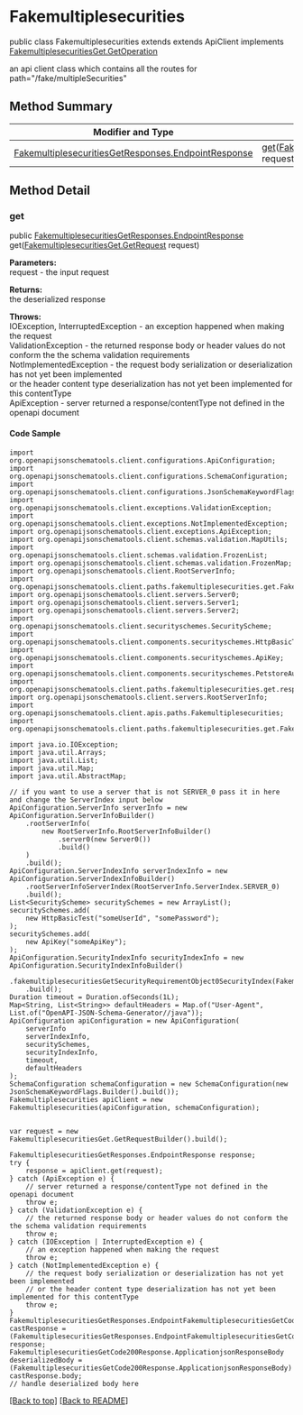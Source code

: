 # Fakemultiplesecurities

public class Fakemultiplesecurities extends extends ApiClient implements
[FakemultiplesecuritiesGet.GetOperation](../../paths/fakemultiplesecurities/FakemultiplesecuritiesGet.md#getoperation)

an api client class which contains all the routes for path="/fake/multipleSecurities"

## Method Summary
| Modifier and Type | Method and Description |
| ----------------- | ---------------------- |
| [FakemultiplesecuritiesGetResponses.EndpointResponse](../../paths/fakemultiplesecurities/get/FakemultiplesecuritiesGetResponses.md#endpointresponse) | [get](#get)([FakemultiplesecuritiesGet.GetRequest](../../paths/fakemultiplesecurities/FakemultiplesecuritiesGet.md#getrequest) request) |

## Method Detail

### get
public [FakemultiplesecuritiesGetResponses.EndpointResponse](../../paths/fakemultiplesecurities/get/FakemultiplesecuritiesGetResponses.md#endpointresponse) get([FakemultiplesecuritiesGet.GetRequest](../../paths/fakemultiplesecurities/FakemultiplesecuritiesGet.md#getrequest) request)

**Parameters:**<br>
request - the input request

**Returns:**<br>
the deserialized response

**Throws:**<br>
IOException, InterruptedException - an exception happened when making the request<br>
ValidationException - the returned response body or header values do not conform the the schema validation requirements<br>
NotImplementedException - the request body serialization or deserialization has not yet been implemented<br>
                          or the header content type deserialization has not yet been implemented for this contentType<br>
ApiException - server returned a response/contentType not defined in the openapi document<br>

#### Code Sample
```
import org.openapijsonschematools.client.configurations.ApiConfiguration;
import org.openapijsonschematools.client.configurations.SchemaConfiguration;
import org.openapijsonschematools.client.configurations.JsonSchemaKeywordFlags;
import org.openapijsonschematools.client.exceptions.ValidationException;
import org.openapijsonschematools.client.exceptions.NotImplementedException;
import org.openapijsonschematools.client.exceptions.ApiException;
import org.openapijsonschematools.client.schemas.validation.MapUtils;
import org.openapijsonschematools.client.schemas.validation.FrozenList;
import org.openapijsonschematools.client.schemas.validation.FrozenMap;
import org.openapijsonschematools.client.RootServerInfo;
import org.openapijsonschematools.client.paths.fakemultiplesecurities.get.FakemultiplesecuritiesGetSecurityInfo;
import org.openapijsonschematools.client.servers.Server0;
import org.openapijsonschematools.client.servers.Server1;
import org.openapijsonschematools.client.servers.Server2;
import org.openapijsonschematools.client.securityschemes.SecurityScheme;
import org.openapijsonschematools.client.components.securityschemes.HttpBasicTest;
import org.openapijsonschematools.client.components.securityschemes.ApiKey;
import org.openapijsonschematools.client.components.securityschemes.PetstoreAuth;
import org.openapijsonschematools.client.paths.fakemultiplesecurities.get.responses.FakemultiplesecuritiesGetCode200Response;
import org.openapijsonschematools.client.servers.RootServerInfo;
import org.openapijsonschematools.client.apis.paths.Fakemultiplesecurities;
import org.openapijsonschematools.client.paths.fakemultiplesecurities.get.FakemultiplesecuritiesGetResponses;

import java.io.IOException;
import java.util.Arrays;
import java.util.List;
import java.util.Map;
import java.util.AbstractMap;

// if you want to use a server that is not SERVER_0 pass it in here and change the ServerIndex input below
ApiConfiguration.ServerInfo serverInfo = new ApiConfiguration.ServerInfoBuilder()
    .rootServerInfo(
        new RootServerInfo.RootServerInfoBuilder()
            .server0(new Server0())
            .build()
    )
    .build();
ApiConfiguration.ServerIndexInfo serverIndexInfo = new ApiConfiguration.ServerIndexInfoBuilder()
    .rootServerInfoServerIndex(RootServerInfo.ServerIndex.SERVER_0)
    .build();
List<SecurityScheme> securitySchemes = new ArrayList();
securitySchemes.add(
    new HttpBasicTest("someUserId", "somePassword");
);
securitySchemes.add(
    new ApiKey("someApiKey");
);
ApiConfiguration.SecurityIndexInfo securityIndexInfo = new ApiConfiguration.SecurityIndexInfoBuilder()
    .fakemultiplesecuritiesGetSecurityRequirementObject0SecurityIndex(FakemultiplesecuritiesGetSecurityRequirementObject0.SecurityIndex.SECURITY_0)
    .build();
Duration timeout = Duration.ofSeconds(1L);
Map<String, List<String>> defaultHeaders = Map.of("User-Agent", List.of("OpenAPI-JSON-Schema-Generator//java"));
ApiConfiguration apiConfiguration = new ApiConfiguration(
    serverInfo
    serverIndexInfo,
    securitySchemes,
    securityIndexInfo,
    timeout,
    defaultHeaders
);
SchemaConfiguration schemaConfiguration = new SchemaConfiguration(new JsonSchemaKeywordFlags.Builder().build());
Fakemultiplesecurities apiClient = new Fakemultiplesecurities(apiConfiguration, schemaConfiguration);


var request = new FakemultiplesecuritiesGet.GetRequestBuilder().build();

FakemultiplesecuritiesGetResponses.EndpointResponse response;
try {
    response = apiClient.get(request);
} catch (ApiException e) {
    // server returned a response/contentType not defined in the openapi document
    throw e;
} catch (ValidationException e) {
    // the returned response body or header values do not conform the the schema validation requirements
    throw e;
} catch (IOException | InterruptedException e) {
    // an exception happened when making the request
    throw e;
} catch (NotImplementedException e) {
    // the request body serialization or deserialization has not yet been implemented
    // or the header content type deserialization has not yet been implemented for this contentType
    throw e;
}
FakemultiplesecuritiesGetResponses.EndpointFakemultiplesecuritiesGetCode200Response castResponse = (FakemultiplesecuritiesGetResponses.EndpointFakemultiplesecuritiesGetCode200Response) response;
FakemultiplesecuritiesGetCode200Response.ApplicationjsonResponseBody deserializedBody = (FakemultiplesecuritiesGetCode200Response.ApplicationjsonResponseBody) castResponse.body;
// handle deserialized body here
```
[[Back to top]](#top) [[Back to README]](../../../README.md)
